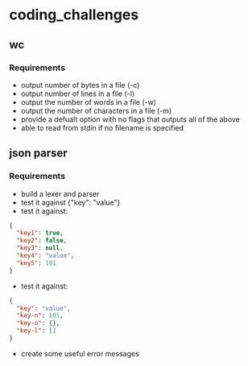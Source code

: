 # coding_challenges

## wc

### Requirements

- output number of bytes in a file (-c)
- output number of lines in a file  (-l)
- output the number of words in a file (-w)
- output the number of characters in a file (-m)
- provide a defualt option with no flags that outputs all of the above
- able to read from stdin if no filename is specified

## json parser

### Requirements

- build a lexer and parser
- test it against {"key": "value"}
- test it against:
```json
{
  "key1": true,
  "key2": false,
  "key3": null,
  "key4": "value",
  "key5": 101
}
```
- test it against:
```json
{
  "key": "value",
  "key-n": 101,
  "key-o": {},
  "key-l": []
}
```
- create some useful error messages

